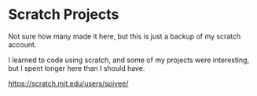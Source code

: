 Scratch Projects
================

Not sure how many made it here, but this is just a backup of my scratch account.

I learned to code using scratch, and some of my projects were interesting, but I spent longer here than I should have.

https://scratch.mit.edu/users/spivee/
